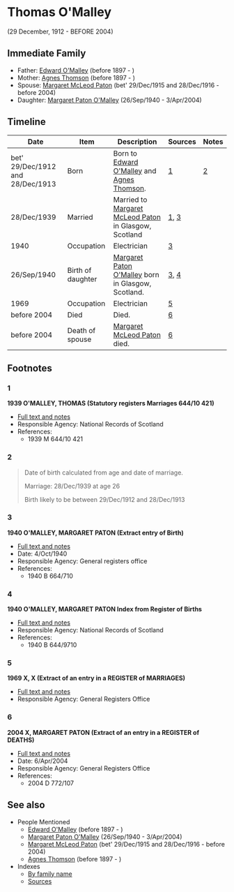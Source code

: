 ﻿---
layout: person
subject_key: i12568152
permalink: /people/i12568152
---

# Thomas O'Malley
(29 December, 1912 - BEFORE 2004)

## Immediate Family

* Father: [Edward O'Malley](./@i76741424@-edward-o'malley-b1897-d.md) (before 1897 - )
* Mother: [Agnes Thomson](./@i96590245@-agnes-thomson-b1897-d.md) (before 1897 - )
* Spouse: [Margaret McLeod Paton](./@i56209708@-margaret-mcleod-paton-b1915-12-29~1916-12-28-d2004.md) (bet' 29/Dec/1915 and 28/Dec/1916 - before 2004)
* Daughter: [Margaret Paton O'Malley](./@i46723082@-margaret-paton-o'malley-b1940-9-26-d2004-4-3.md) (26/Sep/1940 - 3/Apr/2004)

## Timeline

Date | Item | Description | Sources | Notes
---|---|---|---|---
bet' 29/Dec/1912 and 28/Dec/1913 | Born | Born to [Edward O'Malley](./@i76741424@-edward-o'malley-b1897-d.md) and [Agnes Thomson](./@i96590245@-agnes-thomson-b1897-d.md). | [1](#1) | [2](#2)
28/Dec/1939 | Married | Married to [Margaret McLeod Paton](./@i56209708@-margaret-mcleod-paton-b1915-12-29~1916-12-28-d2004.md) in Glasgow, Scotland | [1](#1), [3](#3) | 
1940 | Occupation | Electrician | [3](#3) | 
26/Sep/1940 | Birth of daughter | [Margaret Paton O'Malley](./@i46723082@-margaret-paton-o'malley-b1940-9-26-d2004-4-3.md) born in Glasgow, Scotland. | [3](#3), [4](#4) | 
1969 | Occupation | Electrician | [5](#5) | 
before 2004 | Died | Died. | [6](#6) | 
before 2004 | Death of spouse | [Margaret McLeod Paton](./@i56209708@-margaret-mcleod-paton-b1915-12-29~1916-12-28-d2004.md) died. | [6](#6) | 

## Footnotes

### 1

**1939 O'MALLEY, THOMAS (Statutory registers Marriages 644/10 421)**

* [Full text and notes](../sources/@s89657505@-1939-o'malley,-thomas-statutory-registers-marriages-644-10-421-.md)
* Responsible Agency: National Records of Scotland
* References: 
  * 1939 M 644/10 421

### 2

> Date of birth calculated from age and date of marriage.
>
> Marriage: 28/Dec/1939 at age 26
>
> Birth likely to be between 29/Dec/1912 and 28/Dec/1913
>


### 3

**1940 O'MALLEY, MARGARET PATON (Extract entry of Birth)**

* [Full text and notes](../sources/@s54701108@-1940-o'malley,-margaret-paton-extract-entry-of-birth-.md)
* Date: 4/Oct/1940
* Responsible Agency: General registers office
* References: 
  * 1940 B 664/710

### 4

**1940 O'MALLEY, MARGARET PATON Index from Register of Births**

* [Full text and notes](../sources/@s58885276@-1940-o'malley,-margaret-paton-index-from-register-of-births.md)
* Responsible Agency: National Records of Scotland
* References: 
  * 1940 B 644/9710

### 5

**1969 X, X (Extract of an entry in a REGISTER of MARRIAGES)**

* [Full text and notes](../sources/@s5206190@-1969-campbell,-andrew-extract-of-an-entry-in-a-register-of-marriages-.md)
* Responsible Agency: General Registers Office

### 6

**2004 X, MARGARET PATON (Extract of an entry in a REGISTER of DEATHS)**

* [Full text and notes](../sources/@s55468576@-2004-campbell,-margaret-paton-extract-of-an-entry-in-a-register-of-deaths-.md)
* Date: 6/Apr/2004
* Responsible Agency: General Registers Office
* References: 
  * 2004 D 772/107


## See also

- People Mentioned
  - [Edward O'Malley](./@i76741424@-edward-o'malley-b1897-d.md) (before 1897 - )
  - [Margaret Paton O'Malley](./@i46723082@-margaret-paton-o'malley-b1940-9-26-d2004-4-3.md) (26/Sep/1940 - 3/Apr/2004)
  - [Margaret McLeod Paton](./@i56209708@-margaret-mcleod-paton-b1915-12-29~1916-12-28-d2004.md) (bet' 29/Dec/1915 and 28/Dec/1916 - before 2004)
  - [Agnes Thomson](./@i96590245@-agnes-thomson-b1897-d.md) (before 1897 - )
- Indexes
  - [By family name](../index-by-family-name.md)
  - [Sources](../index-of-sources-by-title.md)
